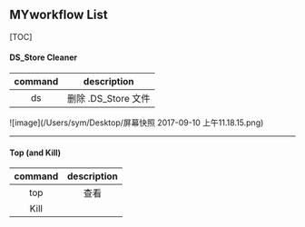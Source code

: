 ## MYworkflow List

[TOC]

#### DS_Store Cleaner 
| command | description |
|:--:|:---:|
| ds | 删除 .DS_Store 文件 |


![image](/Users/sym/Desktop/屏幕快照 2017-09-10 上午11.18.15.png)

---

#### Top (and Kill)
| command | description |
|:--:|:---:|
| top | 查看 |
|Kill | |

